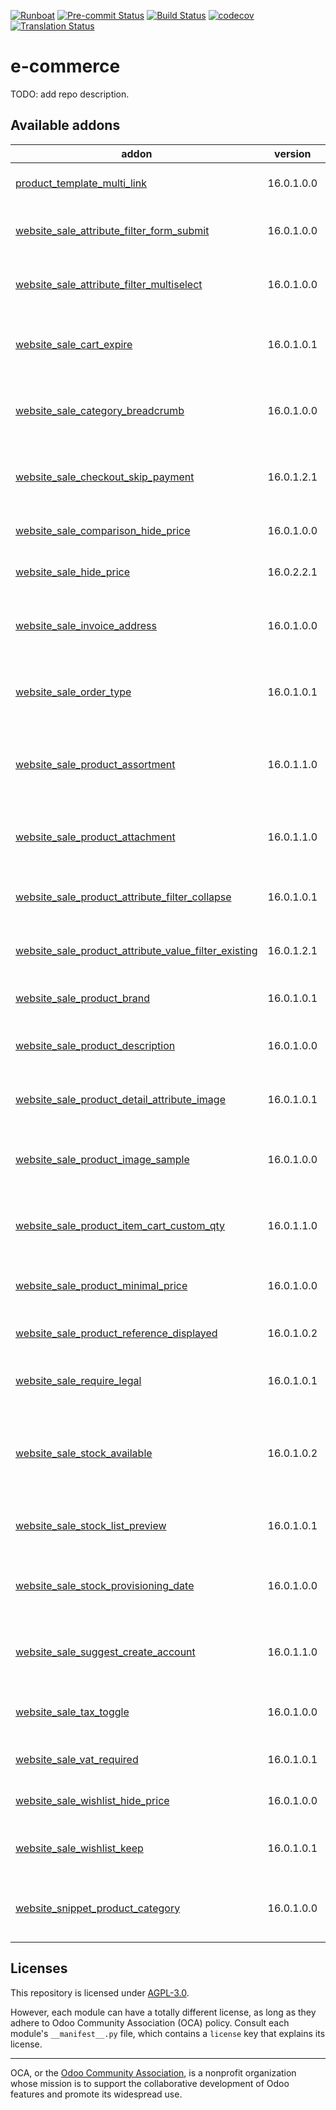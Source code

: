 
[![Runboat](https://img.shields.io/badge/runboat-Try%20me-875A7B.png)](https://runboat.odoo-community.org/builds?repo=OCA/e-commerce&target_branch=16.0)
[![Pre-commit Status](https://github.com/OCA/e-commerce/actions/workflows/pre-commit.yml/badge.svg?branch=16.0)](https://github.com/OCA/e-commerce/actions/workflows/pre-commit.yml?query=branch%3A16.0)
[![Build Status](https://github.com/OCA/e-commerce/actions/workflows/test.yml/badge.svg?branch=16.0)](https://github.com/OCA/e-commerce/actions/workflows/test.yml?query=branch%3A16.0)
[![codecov](https://codecov.io/gh/OCA/e-commerce/branch/16.0/graph/badge.svg)](https://codecov.io/gh/OCA/e-commerce)
[![Translation Status](https://translation.odoo-community.org/widgets/e-commerce-16-0/-/svg-badge.svg)](https://translation.odoo-community.org/engage/e-commerce-16-0/?utm_source=widget)

<!-- /!\ do not modify above this line -->

# e-commerce

TODO: add repo description.

<!-- /!\ do not modify below this line -->

<!-- prettier-ignore-start -->

[//]: # (addons)

Available addons
----------------
addon | version | maintainers | summary
--- | --- | --- | ---
[product_template_multi_link](product_template_multi_link/) | 16.0.1.0.0 |  | Product Multi Links (Template)
[website_sale_attribute_filter_form_submit](website_sale_attribute_filter_form_submit/) | 16.0.1.0.0 |  | Allow to apply manually the filters on the e-commerce
[website_sale_attribute_filter_multiselect](website_sale_attribute_filter_multiselect/) | 16.0.1.0.0 |  | Add multiselect display type for product and new filter for it
[website_sale_cart_expire](website_sale_cart_expire/) | 16.0.1.0.1 | [![ivantodorovich](https://github.com/ivantodorovich.png?size=30px)](https://github.com/ivantodorovich) | Cancel carts without activity after a configurable time
[website_sale_category_breadcrumb](website_sale_category_breadcrumb/) | 16.0.1.0.0 | [![Rad0van](https://github.com/Rad0van.png?size=30px)](https://github.com/Rad0van) | Displays Product Category Breadcrumb(s) in eCommerce
[website_sale_checkout_skip_payment](website_sale_checkout_skip_payment/) | 16.0.1.2.1 |  | Skip payment for logged users in checkout process
[website_sale_comparison_hide_price](website_sale_comparison_hide_price/) | 16.0.1.0.0 |  | Hide product prices on the shop
[website_sale_hide_price](website_sale_hide_price/) | 16.0.2.2.1 |  | Hide product prices on the shop
[website_sale_invoice_address](website_sale_invoice_address/) | 16.0.1.0.0 |  | Set e-Commerce sale orders invoice address as in backend
[website_sale_order_type](website_sale_order_type/) | 16.0.1.0.1 | [![pilarvargas-tecnativa](https://github.com/pilarvargas-tecnativa.png?size=30px)](https://github.com/pilarvargas-tecnativa) | This module allows sale_order_type to work with website_sale.
[website_sale_product_assortment](website_sale_product_assortment/) | 16.0.1.1.0 | [![CarlosRoca13](https://github.com/CarlosRoca13.png?size=30px)](https://github.com/CarlosRoca13) | Use product assortments to display products available on e-commerce.
[website_sale_product_attachment](website_sale_product_attachment/) | 16.0.1.1.0 | [![Yajo](https://github.com/Yajo.png?size=30px)](https://github.com/Yajo) | Let visitors download attachments from a product page
[website_sale_product_attribute_filter_collapse](website_sale_product_attribute_filter_collapse/) | 16.0.1.0.1 |  | Allows the attributes of the categories to be folded
[website_sale_product_attribute_value_filter_existing](website_sale_product_attribute_value_filter_existing/) | 16.0.1.2.1 |  | Allow hide attributes values not used in variants
[website_sale_product_brand](website_sale_product_brand/) | 16.0.1.0.1 |  | Product Brand Filtering in Website
[website_sale_product_description](website_sale_product_description/) | 16.0.1.0.0 |  | Shows custom e-Commerce description for products
[website_sale_product_detail_attribute_image](website_sale_product_detail_attribute_image/) | 16.0.1.0.1 |  | Display attributes images in shop product detail
[website_sale_product_image_sample](website_sale_product_image_sample/) | 16.0.1.0.0 |  | Display product image sample to select product variant on website
[website_sale_product_item_cart_custom_qty](website_sale_product_item_cart_custom_qty/) | 16.0.1.1.0 | [![CarlosRoca13](https://github.com/CarlosRoca13.png?size=30px)](https://github.com/CarlosRoca13) | Allows to add to cart from product items a custom quantity.
[website_sale_product_minimal_price](website_sale_product_minimal_price/) | 16.0.1.0.0 | [![sergio-teruel](https://github.com/sergio-teruel.png?size=30px)](https://github.com/sergio-teruel) | Display minimal price for products that has variants
[website_sale_product_reference_displayed](website_sale_product_reference_displayed/) | 16.0.1.0.2 |  | Display product reference in e-commerce
[website_sale_require_legal](website_sale_require_legal/) | 16.0.1.0.1 |  | Force the user to accept legal tems to buy in the web shop
[website_sale_stock_available](website_sale_stock_available/) | 16.0.1.0.2 |  | Display 'Available to promise' in shop online instead of 'Free To Use Quantity'
[website_sale_stock_list_preview](website_sale_stock_list_preview/) | 16.0.1.0.1 |  | Show the stock of products on the product previews
[website_sale_stock_provisioning_date](website_sale_stock_provisioning_date/) | 16.0.1.0.0 |  | Display provisioning date for a product in shop online
[website_sale_suggest_create_account](website_sale_suggest_create_account/) | 16.0.1.1.0 |  | Suggest users to create an account when buying in the website
[website_sale_tax_toggle](website_sale_tax_toggle/) | 16.0.1.0.0 |  | Allow display price in Shop with or without taxes
[website_sale_vat_required](website_sale_vat_required/) | 16.0.1.0.1 |  | VAT number required in checkout form
[website_sale_wishlist_hide_price](website_sale_wishlist_hide_price/) | 16.0.1.0.0 |  | Hide product prices on the shop
[website_sale_wishlist_keep](website_sale_wishlist_keep/) | 16.0.1.0.1 |  | Allows to add products to my cart but keep it in my wishlist"
[website_snippet_product_category](website_snippet_product_category/) | 16.0.1.0.0 | [![Tardo](https://github.com/Tardo.png?size=30px)](https://github.com/Tardo) | Adds a new snippet to show e-commerce categories

[//]: # (end addons)

<!-- prettier-ignore-end -->

## Licenses

This repository is licensed under [AGPL-3.0](LICENSE).

However, each module can have a totally different license, as long as they adhere to Odoo Community Association (OCA)
policy. Consult each module's `__manifest__.py` file, which contains a `license` key
that explains its license.

----
OCA, or the [Odoo Community Association](http://odoo-community.org/), is a nonprofit
organization whose mission is to support the collaborative development of Odoo features
and promote its widespread use.

